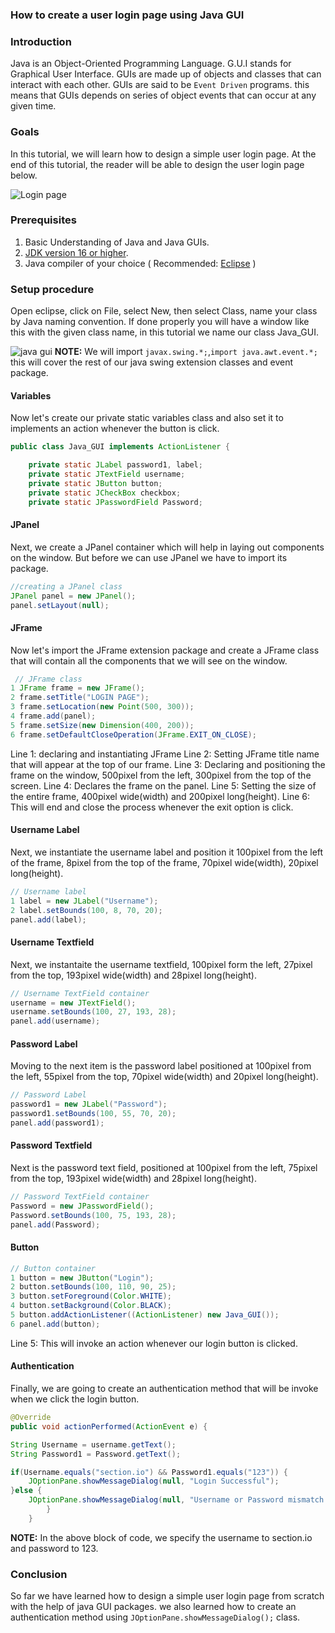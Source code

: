 ### How to create a user login page using Java GUI

### Introduction

Java is an Object-Oriented Programming Language. G.U.I stands for Graphical User Interface. GUIs are made up of objects and classes that can interact with each other. GUIs are said to be `Event Driven` programs. this means that GUIs depends on series of object events that can occur at any given time.

### Goals

In this tutorial, we will learn how to design a simple user login page. At the end of this tutorial, the reader will be able to design the user login page below.

![Login page](/how-to-create-a-user-login-page-using-java-gui/loginPage.png)

### Prerequisites

1. Basic Understanding of Java and Java GUIs.
2. [JDK version 16 or higher](www.oracle.org).
3. Java compiler of your choice ( Recommended: [Eclipse](www.eclipse.org) )

### Setup procedure

Open eclipse, click on File, select New, then select Class, name your class by Java naming convention.
If done properly you will have a window like this with the given class name, in this tutorial we name our class Java_GUI.

![java gui](/how-to-create-a-user-login-page-using-java-gui/java_gUI.png)
**NOTE:** We will import `javax.swing.*;`,`import java.awt.event.*;` this will cover the rest of our java swing extension classes and event package.

#### Variables
Now let's create our private static variables class and also set it to implements an action whenever the button is click.

```java
public class Java_GUI implements ActionListener {

	private static JLabel password1, label;
	private static JTextField username;
	private static JButton button;
	private static JCheckBox checkbox;
	private static JPasswordField Password;
```
#### JPanel
Next, we create a JPanel container which will help in laying out components on the window. But before we can use JPanel we have to import its package.

```java
//creating a JPanel class
JPanel panel = new JPanel();
panel.setLayout(null);
```

#### JFrame

Now let's import the JFrame extension package and create a JFrame class that will contain all the components that we will see on the window.

```java
 // JFrame class
1 JFrame frame = new JFrame();
2 frame.setTitle("LOGIN PAGE");
3 frame.setLocation(new Point(500, 300));
4 frame.add(panel);
5 frame.setSize(new Dimension(400, 200));
6 frame.setDefaultCloseOperation(JFrame.EXIT_ON_CLOSE);
```
Line 1: declaring and instantiating JFrame
Line 2: Setting JFrame title name that will appear at the top of our frame.
Line 3: Declaring and positioning the frame on the window, 500pixel from the left, 300pixel from the top of the screen.
Line 4: Declares the frame on the panel.
Line 5: Setting the size of the entire frame, 400pixel wide(width) and 200pixel long(height).
Line 6: This will end and close the process whenever the exit option is click.

#### Username Label
Next, we instantiate the username label and position it 100pixel from the left of the frame, 8pixel from the top of the frame, 70pixel wide(width), 20pixel long(height).

```java
// Username label
1 label = new JLabel("Username");
2 label.setBounds(100, 8, 70, 20);
panel.add(label);
```
#### Username Textfield
Next, we instantaite the username textfield, 100pixel form the left, 27pixel from the top, 193pixel wide(width) and 28pixel long(height).

```java
// Username TextField container
username = new JTextField();
username.setBounds(100, 27, 193, 28);
panel.add(username);
```
#### Password Label
Moving to the next item is the password label positioned at 100pixel from the left, 55pixel from the top, 70pixel wide(width) and 20pixel long(height).
```java
// Password Label
password1 = new JLabel("Password");
password1.setBounds(100, 55, 70, 20);
panel.add(password1);
```
#### Password Textfield
Next is the password text field, positioned at 100pixel from the left, 75pixel from the top, 193pixel wide(width) and 28pixel long(height).

```java
// Password TextField container
Password = new JPasswordField();
Password.setBounds(100, 75, 193, 28);
panel.add(Password);
```
#### Button

```java
// Button container
1 button = new JButton("Login");
2 button.setBounds(100, 110, 90, 25);
3 button.setForeground(Color.WHITE);
4 button.setBackground(Color.BLACK);
5 button.addActionListener((ActionListener) new Java_GUI());
6 panel.add(button);
```
Line 5: This will invoke an action whenever our login button is clicked.

#### Authentication
Finally, we are going to create an authentication method that will be invoke when we click the login button.

```java
@Override
public void actionPerformed(ActionEvent e) {

String Username = username.getText();
String Password1 = Password.getText();

if(Username.equals("section.io") && Password1.equals("123")) {
	JOptionPane.showMessageDialog(null, "Login Successful");
}else {
	JOptionPane.showMessageDialog(null, "Username or Password mismatch ");
		}
	}
```
**NOTE:** In the above block of code, we specify the username to section.io and password to 123.
### Conclusion

So far we have learned how to design a simple user login page from scratch with the help of java GUI packages. we also learned how to create an authentication method using `JOptionPane.showMessageDialog();` class.